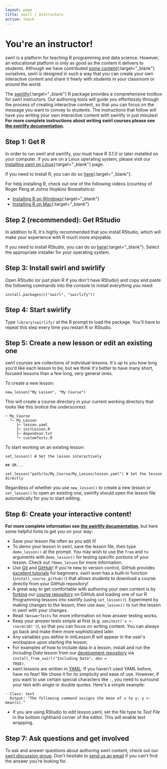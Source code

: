 ```yaml
---
layout: page
title: swirl | Instructors
active: teach
---
```



# You're an instructor!

swirl is a platform for teaching R programming and data science. However, an educational platform is only as good as the content it delivers to students. Although we have contributed [some content](https://github.com/swirldev/swirl_courses#swirl-courses){:target="_blank"} ourselves, swirl is designed in such a way that you can create your own interactive content and share it freely with students in your classroom or around the world.

The [swirlify](https://github.com/swirldev/swirlify){:target="_blank"} R package provides a comprehensive toolbox for swirl instructors. Our authoring tools will guide you effortlessly through the process of creating interactive content, so that you can focus on the message you want to convey to students. The instructions that follow will have you writing your own interactive content with swirlify in just minutes! **For more complete instructions about writing swirl courses please see [the swirlify documentation](http://swirlstats.com/swirlify/).**

## Step 1: Get R

In order to run swirl and swirlify, you must have R 3.1.0 or later installed on your computer. If you are on a Linux operating system, please visit our [Installing swirl on Linux](https://github.com/swirldev/swirl/wiki/Installing-swirl-on-Linux){:target="_blank"} page.

If you need to install R, you can do so [here](http://cran.rstudio.com/){:target="_blank"}.

For help installing R, check out one of the following videos (courtesy of Roger Peng at Johns Hopkins Biostatistics):

- [Installing R on Windows](http://youtu.be/mfGFv-iB724){:target="_blank"}
- [Installing R on Mac](http://youtu.be/Icawuhf0Yqo){:target="_blank"}

## Step 2 (recommended): Get RStudio

In addition to R, it's highly recommended that you install RStudio, which will make your experience with R much more enjoyable.
	
If you need to install RStudio, you can do so [here](http://www.rstudio.com/products/rstudio/download/){:target="_blank"}. Select the appropriate installer for your operating system.

## Step 3: Install swirl and swirlify

Open RStudio (or just plain R if you don't have RStudio) and copy and paste the following commands into the console to install everything you need:

```
install.packages(c("swirl", "swirlify"))
```

## Step 4: Start swirlify

Type `library(swirlify)` at the R prompt to load the package. You'll have to repeat this step every time you restart R or RStudio.

## Step 5: Create a new lesson or edit an existing one

swirl courses are collections of individual lessons. It's up to you how long you'd like each lesson to be, but we think it's better to have many short, focused lessons than a few long, very general ones.

To create a new lesson:

```
new_lesson("My Lesson", "My Course")
```

This will create a course directory in your current working directory that looks like this (notice the underscores):

```
─ My_Course
  └─ My_Lesson
     ├─ lesson.yaml
     ├─ initLesson.R
     ├─ dependson.txt
     └─ customTests.R
```

To start working on an existing lesson:

```
set_lesson() # Set the lesson interactively

## OR...

set_lesson("path/to/My_Course/My_Lesson/lesson.yaml") # Set the lesson directly
```

Regardless of whether you use `new_lesson()` to create a new lesson or `set_lesson()` to open an existing one, swirlify should open the lesson file automatically for you to start editing.

## Step 6: Create your interactive content!

**For more complete information see [the swirlify documentation](http://swirlstats.com/swirlify/)**, but here some helpful hints to get you on your way:

- Save your lesson file often as you edit it!
- To demo your lesson in swirl, save the lesson file, then type `demo_lesson()` at 
the prompt. You may wish to use the `from` and `to` arguments with `demo_lesson()`
for testing specific portions of your lesson. Check out `?demo_lesson` for more 
information.
- Use <a href="http://git-scm.com/" target="_blank">Git</a> and <a href="https://github.com/" target="_blank">GitHub</a>! If you're new to version control, GitHub provides <a href="https://help.github.com/articles/set-up-git" target="_blank">excellent tutorials</a> for beginners. swirl even has a built-in function (`install_course_github()`) that allows students to download a course directly from your GitHub repository!
- A great way to get comfortable with authoring your own content is by <a href="https://guides.github.com/activities/forking/" target="_blank">forking</a> our <a href="https://github.com/swirldev/swirl_courses" target="_blank">course repository</a> on GitHub and loading one of our R Programming lessons into swirlify (using `set_lesson()`). Experiment by making changes to the lesson, then use `demo_lesson()` to run the lesson in swirl with your changes.
- Read <code>?AnswerTests</code> for more information on how answer testing works.
- Keep your answer tests simple at first (e.g. `omnitest('x <- rnorm(10)')`), so that you can focus on writing content. You can always go back and make them more sophisticated later.
- Any variables you define in initLesson.R will appear in the user's workspace upon starting the lesson.
- For examples of how to include data in a lesson, install and run the <em>Including Data</em> lesson from our <a href="https://github.com/swirldev/swirl_misc" target="_blank">development repository</a> via <code>install_from_swirl("Including Data", dev = TRUE)</code>.
- swirl lessons are written in <a href="http://www.yaml.org/" target="_blank">YAML</a>. If you haven't used YAML before, have no fear! We chose it for its simplicity and ease of use. However, if you want to use certain special characters like `:`, you need to surround your text with single or double quotes. Here's a simple example:

```
- Class: text
  Output: "The following command assigns the mean of x to y: y <- mean(x)."
```

- If you are using RStudio to edit lesson.yaml, set the file type to <em>Text File</em> in the bottom righthand corner of the editor. This will enable text wrapping.




## Step 7: Ask questions and get involved

To ask and answer questions about authoring swirl content, check out our <a href="https://groups.google.com/group/swirl-discuss" target="_blank">swirl discussion group</a>. Don't hesitate to <a href="mailto:info@swirlstats.com" target="_blank">send us an email</a> if you can't find the answer you're looking for.
